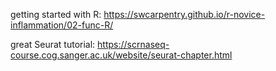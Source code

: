getting started with R: https://swcarpentry.github.io/r-novice-inflammation/02-func-R/

great Seurat tutorial: https://scrnaseq-course.cog.sanger.ac.uk/website/seurat-chapter.html

